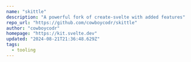 ```yaml
---
name: "skittle"
description: "A powerful fork of create-svelte with added features"
repo_url: "https://github.com/cowboycodr/skittle"
author: "cowboycodr"
homepage: "https://kit.svelte.dev"
updated: "2024-08-21T21:36:48.629Z"
tags: 
  - tooling
---
```

